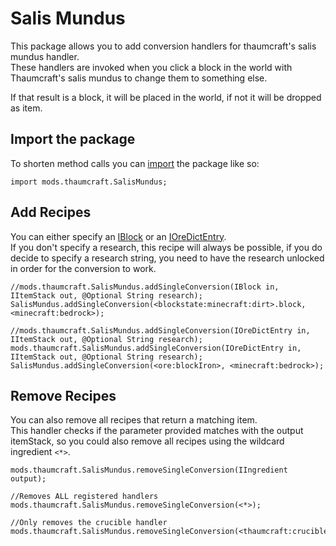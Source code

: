 # Salis Mundus

This package allows you to add conversion handlers for thaumcraft's salis mundus handler.  
These handlers are invoked when you click a block in the world with Thaumcraft's salis mundus to change them to something else.  

If that result is a block, it will be placed in the world, if not it will be dropped as item.


## Import the package
To shorten method calls you can [import](/AdvancedFunctions/Import/) the package like so:  
```
import mods.thaumcraft.SalisMundus;
```


## Add Recipes

You can either specify an [IBlock](/Vanilla/Blocks/IBlock/) or an [IOreDictEntry](/Vanilla/OreDict/IOreDictEntry/).  
If you don't specify a research, this recipe will always be possible, if you do decide to specify a research string, you need to have the research unlocked in order for the conversion to work.

```
//mods.thaumcraft.SalisMundus.addSingleConversion(IBlock in, IItemStack out, @Optional String research);
SalisMundus.addSingleConversion(<blockstate:minecraft:dirt>.block, <minecraft:bedrock>);

//mods.thaumcraft.SalisMundus.addSingleConversion(IOreDictEntry in, IItemStack out, @Optional String research);
mods.thaumcraft.SalisMundus.addSingleConversion(IOreDictEntry in, IItemStack out, @Optional String research);
SalisMundus.addSingleConversion(<ore:blockIron>, <minecraft:bedrock>);
```

## Remove Recipes

You can also remove all recipes that return a matching item.  
This handler checks if the parameter provided matches with the output itemStack, so you could also remove all recipes using the wildcard ingredient `<*>`.

```
mods.thaumcraft.SalisMundus.removeSingleConversion(IIngredient output);

//Removes ALL registered handlers
mods.thaumcraft.SalisMundus.removeSingleConversion(<*>);

//Only removes the crucible handler
mods.thaumcraft.SalisMundus.removeSingleConversion(<thaumcraft:crucible>);
```